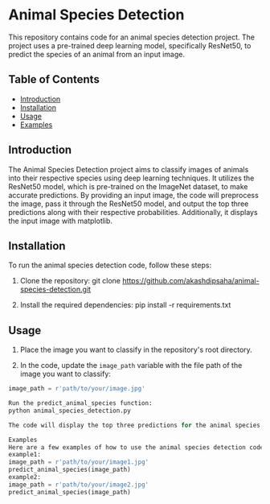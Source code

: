 # Animal Species Detection

This repository contains code for an animal species detection project. 
The project uses a pre-trained deep learning model, specifically ResNet50, 
to predict the species of an animal from an input image.

## Table of Contents
- [Introduction](#introduction)
- [Installation](#installation)
- [Usage](#usage)
- [Examples](#examples)

## Introduction

The Animal Species Detection project aims to classify images of animals into their respective species using deep learning techniques. It utilizes the ResNet50 model, which is pre-trained on the ImageNet dataset, to make accurate predictions. By providing an input image, the code will preprocess the image, pass it through the ResNet50 model, and output the top three predictions along with their respective probabilities. Additionally, it displays the input image with matplotlib.

## Installation

To run the animal species detection code, follow these steps:

1. Clone the repository:
git clone https://github.com/akashdipsaha/animal-species-detection.git


2. Install the required dependencies:
pip install -r requirements.txt


## Usage

1. Place the image you want to classify in the repository's root directory.

2. In the code, update the `image_path` variable with the file path of the image you want to classify:
```python
image_path = r'path/to/your/image.jpg'

Run the predict_animal_species function:
python animal_species_detection.py

The code will display the top three predictions for the animal species along with their probabilities, and it will also show the input image.

Examples
Here are a few examples of how to use the animal species detection code:
example1:
image_path = r'path/to/your/image1.jpg'
predict_animal_species(image_path)
example2:
image_path = r'path/to/your/image2.jpg'
predict_animal_species(image_path)

